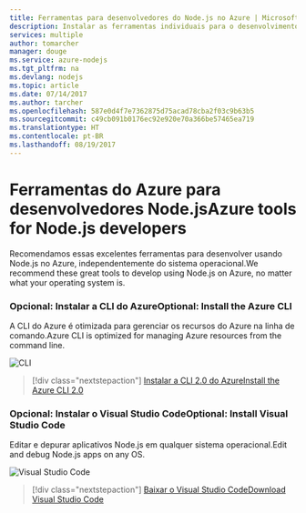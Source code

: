```yaml
---
title: Ferramentas para desenvolvedores do Node.js no Azure | Microsoft Docs
description: Instalar as ferramentas individuais para o desenvolvimento em Node.js no Azure
services: multiple
author: tomarcher
manager: douge
ms.service: azure-nodejs
ms.tgt_pltfrm: na
ms.devlang: nodejs
ms.topic: article
ms.date: 07/14/2017
ms.author: tarcher
ms.openlocfilehash: 587e0d4f7e7362875d75acad78cba2f03c9b63b5
ms.sourcegitcommit: c49cb091b0176ec92e920e70a366be57465ea719
ms.translationtype: HT
ms.contentlocale: pt-BR
ms.lasthandoff: 08/19/2017
---
```

# <a name="azure-tools-for-nodejs-developers"></a><span data-ttu-id="5b18c-103">Ferramentas do Azure para desenvolvedores Node.js</span><span class="sxs-lookup"><span data-stu-id="5b18c-103">Azure tools for Node.js developers</span></span>
<span data-ttu-id="5b18c-104">Recomendamos essas excelentes ferramentas para desenvolver usando Node.js no Azure, independentemente do sistema operacional.</span><span class="sxs-lookup"><span data-stu-id="5b18c-104">We recommend these great tools to develop using Node.js on Azure, no matter what your operating system is.</span></span>

### <a name="optional-install-the-azure-cli"></a><span data-ttu-id="5b18c-105">Opcional: Instalar a CLI do Azure</span><span class="sxs-lookup"><span data-stu-id="5b18c-105">Optional: Install the Azure CLI</span></span>
<span data-ttu-id="5b18c-106">A CLI do Azure é otimizada para gerenciar os recursos do Azure na linha de comando.</span><span class="sxs-lookup"><span data-stu-id="5b18c-106">Azure CLI is optimized for managing Azure resources from the command line.</span></span>

![CLI](media/node-azure-tools/cli.png)
 
> [!div class="nextstepaction"]
> [<span data-ttu-id="5b18c-108">Instalar a CLI 2.0 do Azure</span><span class="sxs-lookup"><span data-stu-id="5b18c-108">Install the Azure CLI 2.0</span></span>](https://docs.microsoft.com/cli/azure/install-az-cli2)

### <a name="optional-install-visual-studio-code"></a><span data-ttu-id="5b18c-109">Opcional: Instalar o Visual Studio Code</span><span class="sxs-lookup"><span data-stu-id="5b18c-109">Optional: Install Visual Studio Code</span></span>
<span data-ttu-id="5b18c-110">Editar e depurar aplicativos Node.js em qualquer sistema operacional.</span><span class="sxs-lookup"><span data-stu-id="5b18c-110">Edit and debug Node.js apps on any OS.</span></span>

![Visual Studio Code](media/node-azure-tools/vs-code.png)

> [!div class="nextstepaction"]
> [<span data-ttu-id="5b18c-112">Baixar o Visual Studio Code</span><span class="sxs-lookup"><span data-stu-id="5b18c-112">Download Visual Studio Code</span></span>](https://code.visualstudio.com)
